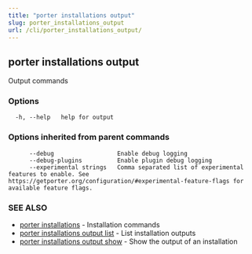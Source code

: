 ```yaml
---
title: "porter installations output"
slug: porter_installations_output
url: /cli/porter_installations_output/
---
```

## porter installations output

Output commands

### Options

```
  -h, --help   help for output
```

### Options inherited from parent commands

```
      --debug                  Enable debug logging
      --debug-plugins          Enable plugin debug logging
      --experimental strings   Comma separated list of experimental features to enable. See https://getporter.org/configuration/#experimental-feature-flags for available feature flags.
```

### SEE ALSO

* [porter installations](/cli/porter_installations/)	 - Installation commands
* [porter installations output list](/cli/porter_installations_output_list/)	 - List installation outputs
* [porter installations output show](/cli/porter_installations_output_show/)	 - Show the output of an installation

